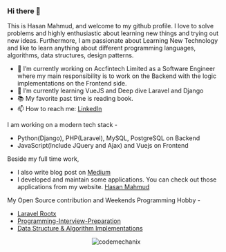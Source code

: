 ### Hi there 👋

This is Hasan Mahmud, and welcome to my github profile. I love to solve problems and highly enthusiastic about learning new things and trying out new ideas. Furthermore, I am passionate about Learning New Technology and like to learn anything about different programming languages, algorithms, data structures, design patterns.

- 🔭 I’m currently working on Accfintech Limited as a Software Engineer where my main responsibility is to work on the Backend with the logic implementations on the Frontend side.
- 🌱 I’m currently learning VueJS and Deep dive Laravel and Django
- 📚 My favorite past time is reading book.
- 📫 How to reach me: [LinkedIn](https://www.linkedin.com/in/codemechanix/)

I am working on a modern tech stack -
- Python(Django), PHP(Laravel), MySQL, PostgreSQL on Backend
- JavaScript(Include JQuery and Ajax) and Vuejs on Frontend

Beside my full time work,
- I also write blog post on [Medium](https://medium.com/@codemechanix)
- I developed and maintain some applications. You can check out those applications from my website. [Hasan Mahmud](https://codemechanix.github.io/Home/)

My Open Source contribution and Weekends Programming Hobby -
- [Laravel Rootx](https://github.com/Laravel-RootX)
- [Programming-Interview-Preparation](https://github.com/Programming-Interview-Preparation)
- [Data Structure & Algorithm Implementations](https://github.com/Algo-Archive)

<p align="center"> <img src="https://github-readme-stats.vercel.app/api?username=codemechanix&show_icons=true" alt="codemechanix" /> </h1>
<!--
- 👯 I’m looking to collaborate on ...
- 🤔 I’m looking for help with ...
- 💬 Ask me about ...
- 😄 Pronouns: ...
- ⚡ Fun fact: ...
-->
